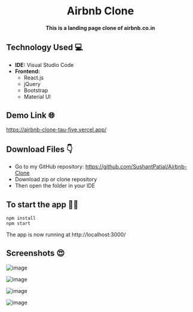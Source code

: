 # <div align="center">Airbnb Clone</div>

#### <div align='center'>This is a landing page clone of airbnb.co.in</div>

## Technology Used 💻
<ul>
  <li><strong>IDE:</strong> Visual Studio Code</li>
  <li><strong>Frontend:</strong>
    <ul>
      <li>React.js</li>
      <li>jQuery</li>
      <li>Bootstrap</li>
      <li>Material UI</li>
    </ul>
  </li>
</ul>

## Demo Link 🌐
https://airbnb-clone-tau-five.vercel.app/

## Download Files 👇
* Go to my GitHub repository: https://github.com/SushantPatial/Airbnb-Clone
* Download zip or clone repository
* Then open the folder in your IDE 

## To start the app 👩‍💻
```shell
npm install
npm start
```
The app is now running at http://localhost:3000/ 

## Screenshots 😍

![image](https://user-images.githubusercontent.com/84243683/169265934-2d067e47-b53a-48ce-b46a-2c017acbd1cb.png)

![image](https://user-images.githubusercontent.com/84243683/169266086-49fd584f-3810-42ff-88ae-3517193b29bc.png)

![image](https://user-images.githubusercontent.com/84243683/169266306-40fdd7c0-244c-4c4d-9a07-3b8a9e8dd934.png)

![image](https://user-images.githubusercontent.com/84243683/169266366-ab4b43e3-55d4-4258-9b2f-b9eff912acbd.png)

